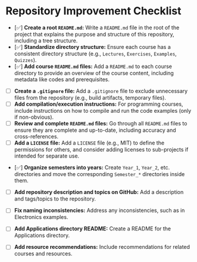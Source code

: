 
# Repository Improvement Checklist

- [✅] **Create a root `README.md`:** Write a `README.md` file in the root of the project that explains the purpose and structure of this repository, including a tree structure.
- [✅] **Standardize directory structure:** Ensure each course has a consistent directory structure (e.g., `Lectures`, `Exercises`, `Examples`, `Quizzes`).
- [✅] **Add course `README.md` files:** Add a `README.md` to each course directory to provide an overview of the course content, including metadata like codes and prerequisites.
- [ ] **Create a `.gitignore` file:** Add a `.gitignore` file to exclude unnecessary files from the repository (e.g., build artifacts, temporary files).
- [ ] **Add compilation/execution instructions:** For programming courses, include instructions on how to compile and run the code examples (only if non-obvious).
- [ ] **Review and complete `README.md` files:** Go through all `README.md` files to ensure they are complete and up-to-date, including accuracy and cross-references.
- [ ] **Add a `LICENSE` file:** Add a `LICENSE` file (e.g., MIT) to define the permissions for others, and consider adding licenses to sub-projects if intended for separate use.
- [✅] **Organize semesters into years:** Create `Year_1`, `Year_2`, etc. directories and move the corresponding `Semester_*` directories inside them.
- [ ] **Add repository description and topics on GitHub:** Add a description and tags/topics to the repository.
- [ ] **Fix naming inconsistencies:** Address any inconsistencies, such as in Electronics examples.
- [ ] **Add Applications directory README:** Create a README for the Applications directory.
- [ ] **Add resource recommendations:** Include recommendations for related courses and resources.


